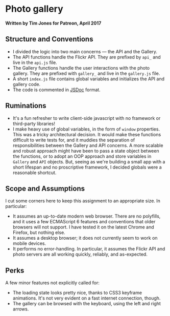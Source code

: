 Photo gallery
==========================

**Written by Tim Jones for Patreon, April 2017**

## Structure and Conventions

  * I divided the logic into two main concerns — the API and the Gallery.
  * The API functions handle the Flickr API. They are prefixed by `api_` and live in the `api.js` file.
  * The Gallery functions handle the user interactions with the photo gallery. They are prefixed with `gallery_` and live in the `gallery.js` file.
  * A short `index.js` file contains global variables and initializes the API and gallery code.
  * The code is commented in [JSDoc](http://usejsdoc.org/) format.


## Ruminations

  * It's a fun refresher to write client-side javascript with no framework or third-party libraries!
  * I make heavy use of global variables, in the form of `window` properties. This was a tricky architectural decision. It would make these functions difficult to write tests for, and it muddies the separation of responsibilities between the Gallery and API concerns. A more scalable and robust approach might have been to pass a state object between the functions, or to adopt an OOP approach and store variables in `Gallery` and `API` objects. But, seeing as we're building a small app with a short lifespan and no proscriptive framework, I decided globals were a reasonable shortcut.


## Scope and Assumptions

I cut some corners here to keep this assignment to an appropriate size. In particular:

  * It assumes an up-to-date modern web browser. There are no polyfills, and it uses a few ECMAScript 6 features and conventions that older browsers will not support. I have tested it on the latest Chrome and Firefox, but nothing else.
  * It assumes a desktop browser; it does not currently seem to work on mobile devices.
  * It performs no error-handling. In particular, it assumes the Flickr API and photo servers are all working quickly, reliably, and as-expected.

## Perks

A few minor features not explicitly called for:

  * The loading state looks pretty nice, thanks to CSS3 keyframe animations. It's not very evident on a fast internet connection, though.
  * The gallery can be browsed with the keyboard, using the left and right arrows.
